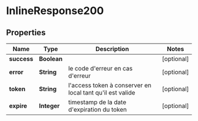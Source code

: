 # InlineResponse200

## Properties
Name | Type | Description | Notes
------------ | ------------- | ------------- | -------------
**success** | **Boolean** |  |  [optional]
**error** | **String** | le code d&#x27;erreur en cas d&#x27;erreur |  [optional]
**token** | **String** | l&#x27;access token à conserver en local tant qu&#x27;il est valide |  [optional]
**expire** | **Integer** | timestamp de la date d&#x27;expiration du token |  [optional]
